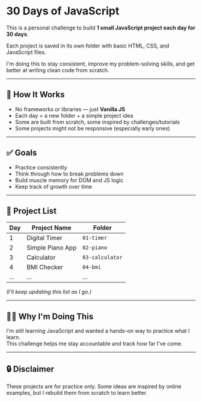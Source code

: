 # 30 Days of JavaScript

This is a personal challenge to build **1 small JavaScript project each day for 30 days**.

Each project is saved in its own folder with basic HTML, CSS, and JavaScript files.

I'm doing this to stay consistent, improve my problem-solving skills, and get better at writing clean code from scratch.

---

## 📌 How It Works

- No frameworks or libraries — just **Vanilla JS**
- Each day = a new folder + a simple project idea
- Some are built from scratch, some inspired by challenges/tutorials
- Some projects might not be responsive (especially early ones)

---

## ✅ Goals

- Practice consistently
- Think through how to break problems down
- Build muscle memory for DOM and JS logic
- Keep track of growth over time

---

## 📂 Project List

| Day | Project Name     | Folder          |
| --- | ---------------- | --------------- |
| 1   | Digital Timer    | `01-timer`      |
| 2   | Simple Piano App | `02-piano`      |
| 3   | Calculator       | `03-calculator` |
| 4   | BMI Checker      | `04-bmi`        |
| ... | ...              | ...             |

_(I'll keep updating this list as I go.)_

---

## 🙋‍♀️ Why I'm Doing This

I'm still learning JavaScript and wanted a hands-on way to practice what I learn.  
This challenge helps me stay accountable and track how far I’ve come.

---

## 🔒 Disclaimer

These projects are for practice only. Some ideas are inspired by online examples, but I rebuild them from scratch to learn better.
